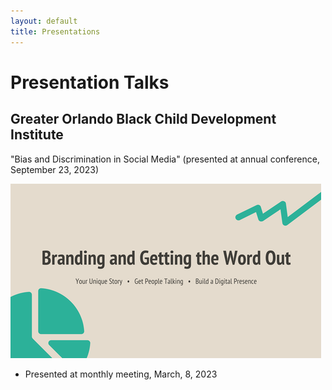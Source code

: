 ```yaml
---
layout: default
title: Presentations
---
```


# Presentation Talks

## Greater Orlando Black Child Development Institute

"Bias and Discrimination in Social Media" (presented at annual conference, September 23, 2023)

[![image](../assets/presentation.png)](https://prezi.com/i/0ww1gtx05mef/)

- Presented at monthly meeting, March, 8, 2023
